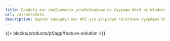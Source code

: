 ```yaml
---
title: Προβολή και επεξεργασία μεταδεδομένων σε έγγραφα Word σε Windows, Linux και macOS 
url: /el/metadata
description: Δωρεάν εφαρμογή και API για χειρισμό ιδιοτήτων εγγράφων DOC, DOCX, DOCM, DOTX, DOT, RTF & ODT
---
```


{{< blocks/products/pf/agp/feature-solution >}} 

